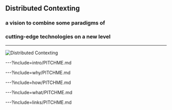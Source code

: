 ## Distributed Contexting

### a vision to combine some paradigms of
### cutting-edge technologies on a new level

---

![Distributed Contexting](assets/image/Distributed-Contexting.jpg)

---?include=intro/PITCHME.md

---?include=why/PITCHME.md

---?include=how/PITCHME.md

---?include=what/PITCHME.md

---?include=links/PITCHME.md

